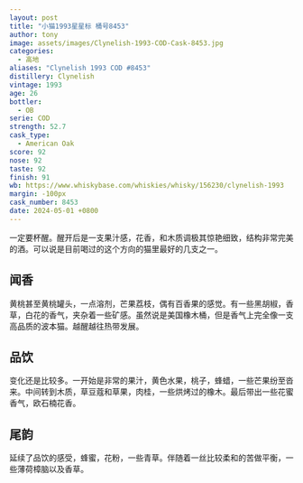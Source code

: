 ```yaml
---
layout: post
title: "小猫1993星星标 桶号8453"
author: tony
image: assets/images/Clynelish-1993-COD-Cask-8453.jpg
categories:
  - 高地
aliases: "Clynelish 1993 COD #8453"
distillery: Clynelish
vintage: 1993
age: 26
bottler:
  - OB
serie: COD
strength: 52.7
cask_type:
  - American Oak
score: 92
nose: 92
taste: 92
finish: 91
wb: https://www.whiskybase.com/whiskies/whisky/156230/clynelish-1993
margin: -100px
cask_number: 8453
date: 2024-05-01 +0800
---
```

一定要杯醒。醒开后是一支果汁感，花香，和木质调极其惊艳细致，结构非常完美的酒。可以说是目前喝过的这个方向的猫里最好的几支之一。
## 闻香
黄桃甚至黄桃罐头，一点溶剂，芒果荔枝，偶有百香果的感觉。有一些黑胡椒，香草，白花的香气，夹杂着一些矿感。虽然说是美国橡木桶，但是香气上完全像一支高品质的波本猫。越醒越往热带发展。

## 品饮
变化还是比较多。一开始是非常的果汁，黄色水果，桃子，蜂蜡，一些芒果纷至沓来。中间转到木质，草豆蔻和草果，肉桂，一些烘烤过的橡木。最后带出一些花蜜香气，欧石楠花香。

## 尾韵
延续了品饮的感受，蜂蜜，花粉，一些青草。伴随着一丝比较柔和的苦做平衡，一些薄荷樟脑以及香草。
